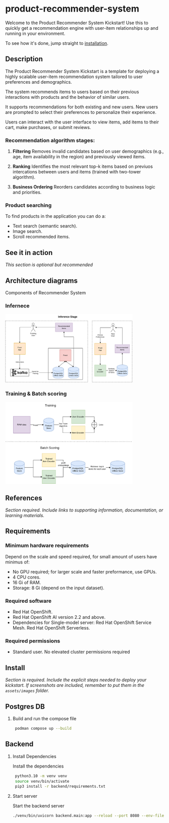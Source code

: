 # product-recommender-system

Welcome to the Product Recommender System Kickstart!
Use this to quickly get a recommendation engine with user-item relationships up and running in your environment.

To see how it's done, jump straight to [installation](#install). 

## Description 
The Product Recommender System Kickstart is a template for deploying a highly scalable user-item recommendation system tailored to user preferences and demographics.

The system recommends items to users based on their previous interactions with products and the behavior of similar users.

It supports recommendations for both existing and new users. New users are prompted to select their preferences to personalize their experience.

Users can interact with the user interface to view items, add items to their cart, make purchases, or submit reviews.

### Recommendation algorithm stages:

1. **Filtering**
Removes invalid candidates based on user demographics (e.g., age, item availability in the region) and previously viewed items.

2. **Ranking**
Identifies the most relevant top-k items based on previuos intercations between users and items (trained with two-tower algorithm).

3. **Business Ordering**
Reorders candidates according to business logic and priorities.


### Product searching
To find products in the application you can do a:
* Text search (semantic search).
* Image search.
* Scroll recommended items.


## See it in action 

*This section is optional but recommended*
<!-- TODO do it at the end show UI gif of the usage -->

## Architecture diagrams
Components of Recommender System
<!--  TODO image of recommendation system infernece design -->

### Infernece
<img src="figures/inference.png" alt="Inference" width="80%">

### Training & Batch scoring
<img src="figures/training_and_batch_scoring.png" alt="Training & Batch scoring" width="80%">

## References 

*Section required. Include links to supporting information, documentation, or
learning materials.*

## Requirements

### Minimum hardware requirements 

Depend on the scale and speed required, for small amount of users have minimus of:
* No GPU required; for larger scale and faster preformance, use GPUs.
* 4 CPU cores.
* 16 Gi of RAM.
* Storage: 8 Gi (depend on the input dataset).

### Required software 

* Red Hat OpenShift.
* Red Hat OpenShift AI version 2.2 and above.
* Dependencies for Single-model server:
Red Hat OpenShift Service Mesh.
Red Hat OpenShift Serverless.

### Required permissions

* Standard user. No elevated cluster permissions required

## Install 

*Section is required. Include the explicit steps needed to deploy your
kickstart. If screenshots are included, remember to put them in the
`assets/images` folder.*

## Postgres DB

1. Build and run the compose file

   ```bash
    podman compose up --build
   ```

## Backend

1. Install Dependencies

   Install the dependencies

   ```bash
    python3.10 -m venv venv
    source venv/bin/activate
    pip3 install -r backend/requirements.txt
   ```

2. Start server

   Start the backend server

   ```bash
   ./venv/bin/uvicorn backend.main:app --reload --port 8080 --env-file env/local.env
   ```
